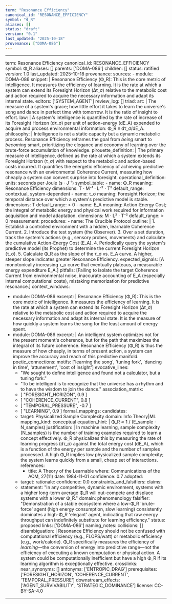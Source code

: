 ```yaml
---
term: "Resonance Efficiency"
canonical_id: "RESONANCE_EFFICIENCY"
symbol: "Φ_R"
aliases: []
status: "draft"
version: "0.1"
last_updated: "2025-10-18"
provenance: ["DOMA-086"]
---
```


---
term: Resonance Efficiency
canonical_id: RESONANCE_EFFICIENCY
symbol: Φ_R
aliases: []
parents: ['DOMA-086']
children: []
status: ratified
version: 1.0
last_updated: 2025-10-18
provenance:
  sources:
    - module: DOMA-086
      snippet: |
        Resonance Efficiency (Φ_R): This is the core metric of intelligence. It measures the efficiency of learning. It is the rate at which a system can extend its Foresight Horizon (Δτ_σ) relative to the metabolic cost and action required to acquire the necessary information and adapt its internal state.
  editors: ['SYSTEM_AGENT']
  review_log: []
triad:
  art: |
    The measure of a system's grace; how little effort it takes to learn the universe's song and dance in perfect time with tomorrow. It is the ratio of insight to effort.
  law: |
    A system's intelligence is quantified by the rate of increase of its Foresight Horizon (dτ_σ) per unit of action-energy (dE_A) expended to acquire and process environmental information: Φ_R ≡ dτ_σ/dE_A.
  philosophy: |
    Intelligence is not a static capacity but a dynamic metabolic process. Resonance Efficiency reframes the goal from *being* smart to *becoming* smart, prioritizing the elegance and economy of learning over the brute-force accumulation of knowledge.
pirouette_definition: |
  The primary measure of intelligence, defined as the rate at which a system extends its Foresight Horizon (τ_σ) with respect to the metabolic and action-based costs incurred. It quantifies the energetic efficiency of achieving predictive resonance with an environmental Coherence Current, measuring how cheaply a system can convert surprise into foresight.
operational_definition:
  units: seconds per Joule (s ⋅ J⁻¹)
  symbol_table:
    - name: Φ_R
      meaning: Resonance Efficiency
      dimensions: T ⋅ M⁻¹ ⋅ L⁻² ⋅ T²
      default_range: contextual, system-dependent
    - name: τ_σ
      meaning: Foresight Horizon; the temporal distance over which a system's predictive model is stable.
      dimensions: T
      default_range: > 0
    - name: E_A
      meaning: Action-Energy Cost; the integral of metabolic energy and physical work required for information acquisition and model adaptation.
      dimensions: M ⋅ L² ⋅ T⁻²
      default_range: > 0
  measurement:
    procedures:
      - name: The Crucible Protocol
        outline: |
          1.  Establish a controlled environment with a hidden, learnable Coherence Current.
          2.  Introduce the test system (the Observer).
          3.  Over a set duration, track the system's actions (e.g., sensory probes, movements) and calculate the cumulative Action-Energy Cost (E_A).
          4.  Periodically query the system's predictive model (its Prophet) to determine the current Foresight Horizon (τ_σ).
          5.  Calculate Φ_R as the slope of the τ_σ vs. E_A curve. A higher, steeper slope indicates greater Resonance Efficiency.
        expected_signals: [A monotonically increasing τ_σ curve that eventually plateaus, a measurable energy expenditure E_A.]
        pitfalls: [Failing to isolate the target Coherence Current from environmental noise, inaccurate accounting of E_A (especially internal computational costs), mistaking memorization for predictive resonance.]
context_windows:
  - module: DOMA-086
    excerpt: |
      Resonance Efficiency (Φ_R): This is the core metric of intelligence. It measures the efficiency of learning. It is the rate at which a system can extend its Foresight Horizon (Δτ_σ) relative to the metabolic cost and action required to acquire the necessary information and adapt its internal state. It is the measure of how quickly a system learns the song for the least amount of energy spent.
  - module: DOMA-086
    excerpt: |
      An intelligent system optimizes not for the present moment's coherence, but for the path that maximizes the integral of its future coherence. Resonance Efficiency (Φ_R) is thus the measure of how cheaply, in terms of present action, a system can improve the accuracy and reach of this predictive manifold.
poetic_connections:
  motifs: ['learning the song', 'tuning fork', 'dancing in time', 'attunement', 'cost of insight']
  evocative_lines:
    - "We sought to define intelligence and found not a calculator, but a tuning fork."
    - "To be intelligent is to recognize that the universe has a rhythm and to have the wisdom to join the dance."
  association_matrix:
    - [ "FORESIGHT_HORIZON", 0.9 ]
    - [ "COHERENCE_CURRENT", 0.8 ]
    - [ "TEMPORAL_PRESSURE", -0.7 ]
    - [ "LEARNING", 0.9 ]
formal_mappings:
  candidates:
    - target: Physicalized Sample Complexity
      domain: Info Theory|ML
      mapping_kind: conceptual
      equation_hint: |
        Φ_R ∝ 1 / (E_sample ⋅ N_samples)
      justification: |
        In machine learning, sample complexity (N_samples) is the number of training examples required to learn a concept effectively. Φ_R physicalizes this by measuring the rate of learning progress (dτ_σ) against the total energy cost (dE_A), which is a function of the energy per sample and the number of samples processed. A high Φ_R implies low physicalized sample complexity; the system learns quickly from a small, cheap set of interactions.
      references:
        - title: A Theory of the Learnable
          where: Communications of the ACM, 27(11)
          date: 1984-11-01
      confidence: 0.7
  adopted:
    - target:
      rationale:
      confidence: 0.0
constraints_and_falsifiers:
  claims:
    - statement: "In any competitive, dynamic environment, systems with a higher long-term average Φ_R will out-compete and displace systems with a lower Φ_R."
      domain: phenomenology
      falsifier: "Demonstration of a stable ecosystem where a low-Φ_R 'brute-force' agent (high energy consumption, slow learning) consistently dominates a high-Φ_R 'elegant' agent, indicating that raw energy throughput can indefinitely substitute for learning efficiency."
      status: proposed
      links: ['DOMA-086']
naming_notes:
  collisions: []
  disambiguation: |
    Resonance Efficiency should not be confused with computational efficiency (e.g., FLOPS/watt) or metabolic efficiency (e.g., work/calorie). Φ_R specifically measures the efficiency of *learning*—the conversion of energy into predictive range—not the efficiency of executing a known computation or physical action. A system could be computationally inefficient but have a high Φ_R if its learning algorithm is exceptionally effective.
crosslinks:
  near_synonyms: []
  antonyms: ['ENTROPIC_DRAG']
  prerequisites: ['FORESIGHT_HORIZON', 'COHERENCE_CURRENT', 'TEMPORAL_PRESSURE']
  downstream_effects: ['AGENT_SURVIVABILITY', 'STRATEGIC_DOMINANCE']
license: CC-BY-SA-4.0
---